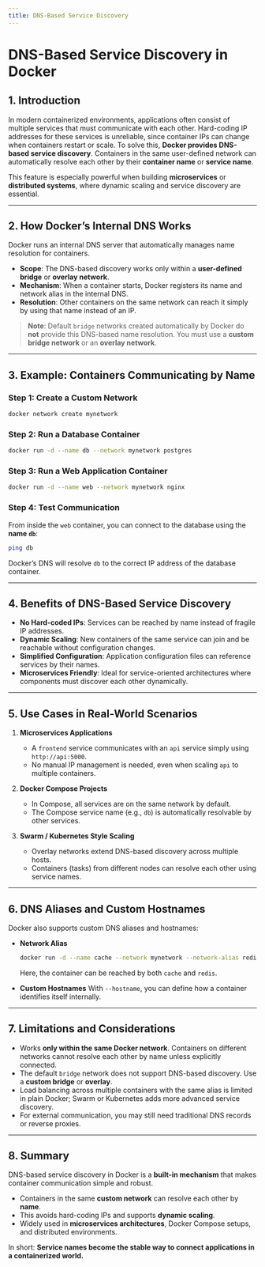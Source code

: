 ```yaml
---
title: DNS-Based Service Discovery
---
```

# DNS-Based Service Discovery in Docker

## 1. Introduction

In modern containerized environments, applications often consist of multiple services that must communicate with each other. Hard-coding IP addresses for these services is unreliable, since container IPs can change when containers restart or scale.
To solve this, **Docker provides DNS-based service discovery**. Containers in the same user-defined network can automatically resolve each other by their **container name** or **service name**.

This feature is especially powerful when building **microservices** or **distributed systems**, where dynamic scaling and service discovery are essential.

---

## 2. How Docker’s Internal DNS Works

Docker runs an internal DNS server that automatically manages name resolution for containers.

* **Scope**: The DNS-based discovery works only within a **user-defined bridge** or **overlay network**.
* **Mechanism**: When a container starts, Docker registers its name and network alias in the internal DNS.
* **Resolution**: Other containers on the same network can reach it simply by using that name instead of an IP.

> **Note**: Default `bridge` networks created automatically by Docker do **not** provide this DNS-based name resolution. You must use a **custom bridge network** or an **overlay network**.

---

## 3. Example: Containers Communicating by Name

### Step 1: Create a Custom Network

```bash
docker network create mynetwork
```

### Step 2: Run a Database Container

```bash
docker run -d --name db --network mynetwork postgres
```

### Step 3: Run a Web Application Container

```bash
docker run -d --name web --network mynetwork nginx
```

### Step 4: Test Communication

From inside the `web` container, you can connect to the database using the **name `db`**:

```bash
ping db
```

Docker’s DNS will resolve `db` to the correct IP address of the database container.

---

## 4. Benefits of DNS-Based Service Discovery

* **No Hard-coded IPs**: Services can be reached by name instead of fragile IP addresses.
* **Dynamic Scaling**: New containers of the same service can join and be reachable without configuration changes.
* **Simplified Configuration**: Application configuration files can reference services by their names.
* **Microservices Friendly**: Ideal for service-oriented architectures where components must discover each other dynamically.

---

## 5. Use Cases in Real-World Scenarios

1. **Microservices Applications**

   * A `frontend` service communicates with an `api` service simply using `http://api:5000`.
   * No manual IP management is needed, even when scaling `api` to multiple containers.

2. **Docker Compose Projects**

   * In Compose, all services are on the same network by default.
   * The Compose service name (e.g., `db`) is automatically resolvable by other services.

3. **Swarm / Kubernetes Style Scaling**

   * Overlay networks extend DNS-based discovery across multiple hosts.
   * Containers (tasks) from different nodes can resolve each other using service names.

---

## 6. DNS Aliases and Custom Hostnames

Docker also supports custom DNS aliases and hostnames:

* **Network Alias**

  ```bash
  docker run -d --name cache --network mynetwork --network-alias redis redis
  ```

  Here, the container can be reached by both `cache` and `redis`.

* **Custom Hostnames**
  With `--hostname`, you can define how a container identifies itself internally.

---

## 7. Limitations and Considerations

* Works **only within the same Docker network**. Containers on different networks cannot resolve each other by name unless explicitly connected.
* The default `bridge` network does not support DNS-based discovery. Use a **custom bridge** or **overlay**.
* Load balancing across multiple containers with the same alias is limited in plain Docker; Swarm or Kubernetes adds more advanced service discovery.
* For external communication, you may still need traditional DNS records or reverse proxies.

---

## 8. Summary

DNS-based service discovery in Docker is a **built-in mechanism** that makes container communication simple and robust.

* Containers in the same **custom network** can resolve each other by **name**.
* This avoids hard-coding IPs and supports **dynamic scaling**.
* Widely used in **microservices architectures**, Docker Compose setups, and distributed environments.

In short: **Service names become the stable way to connect applications in a containerized world.**
